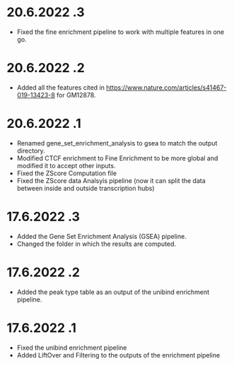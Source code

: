 # 20.6.2022 .3
- Fixed the fine enrichment pipeline to work with multiple features in one go.
# 20.6.2022 .2
- Added all the features cited in https://www.nature.com/articles/s41467-019-13423-8 for GM12878.
# 20.6.2022 .1
- Renamed gene_set_enrichment_analysis to gsea to match the output directory.
- Modified CTCF enrichment to Fine Enrichment to be more global and modified it to accept other inputs.
- Fixed the ZScore Computation file
- Fixed the ZScore data Analsyis pipeline (now it can split the data between inside and outside transcription hubs)
# 17.6.2022 .3
- Added the Gene Set Enrichment Analysis (GSEA) pipeline.
- Changed the folder in which the results are computed.

# 17.6.2022 .2
- Added the peak type table as an output of the unibind enrichment pipeline.

# 17.6.2022 .1
- Fixed the unibind enrichment pipeline
- Added LiftOver and Filtering to the outputs of the enrichment pipeline